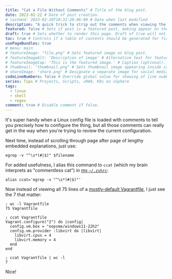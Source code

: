 ```yaml
---
title: "Cat a File Without Comments" # Title of the blog post.
date: 2023-02-22 # Date of post creation.
# lastmod: 2023-02-20T10:32:20-06:00 # Date when last modified
description: "A quick trick to strip out the comments when viewing the contents of a file." # Description used for search engine.
featured: false # Sets if post is a featured post, making appear on the home page side bar.
draft: true # Sets whether to render this page. Draft of true will not be rendered.
toc: true # Controls if a table of contents should be generated for first-level links automatically.
usePageBundles: true
# menu: main
# featureImage: "file.png" # Sets featured image on blog post.
# featureImageAlt: 'Description of image' # Alternative text for featured image.
# featureImageCap: 'This is the featured image.' # Caption (optional).
# thumbnail: "thumbnail.png" # Sets thumbnail image appearing inside card on homepage.
# shareImage: "share.png" # Designate a separate image for social media sharing.
codeLineNumbers: false # Override global value for showing of line numbers within code block.
series: Tips # Projects, Scripts, vRA8, K8s on vSphere
tags:
  - linux
  - shell
  - regex
comment: true # Disable comment if false.
---
```

It's super handy when a Linux config file is loaded with comments to tell you precisely how to configure the thing, but all those comments can really get in the way when you're trying to review the current configuration.

Next time, instead of scrolling through page after page of lengthy embedded explanations, just use:
```shell
egrep -v "^\s*(#|$)" $filename
```

For added usefulness, I alias this command to `ccat` (which my brain interprets as "commentless cat") in [my `~/.zshrc`](https://github.com/jbowdre/dotfiles/blob/main/zsh/.zshrc):
```shell
alias ccat='egrep -v "^\s*(#|$)"'
```

Now instead of viewing all 75 lines of a [mostly-default Vagrantfile](/create-vms-chromebook-hashicorp-vagrant), I just see the 7 that matter:
```shell
; wc -l Vagrantfile
75 Vagrantfile

; ccat Vagrantfile
Vagrant.configure("2") do |config|
  config.vm.box = "oopsme/windows11-22h2"
  config.vm.provider :libvirt do |libvirt|
    libvirt.cpus = 4
    libvirt.memory = 4
  end
end

; ccat Vagrantfile | wc -l
7
```

Nice!
